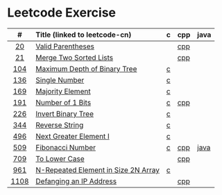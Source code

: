 # Leetcode Exercise





|                           #                            | Title (linked to leetcode-cn)                                | c                                                        | cpp                                              | java                                        |
| :----------------------------------------------------: | :----------------------------------------------------------- | -------------------------------------------------------- | ------------------------------------------------ | ------------------------------------------- |
|          [20](./src/0020-valid-parentheses/)           | [ Valid Parentheses](https://leetcode-cn.com/problems/valid-parentheses) |                                                          | [cpp](./src/0020-valid-parentheses/01.cpp)       |                                             |
|        [21](./src/0021-merge-two-sorted-lists)         | [Merge Two Sorted Lists](https://leetcode-cn.com/problems/merge-two-sorted-lists/) |                                                          | [cpp](./src/0021-merge-two-sorted-lists/01.cpp)  |                                             |
|    [104](./src/0104-maximum-depth-of-binary-tree/)     | [Maximum Depth of Binary Tree](https://leetcode-cn.com/problems/maximum-depth-of-binary-tree/) | [c](./src/0104-maximum-depth-of-binary-tree/01.c)        |                                                  |                                             |
|            [136](./src/0136-single-number/)            | [Single Number](https://leetcode-cn.com/problems/single-number) | [c](./src/0136-single-number/01.c)                       |                                                  |                                             |
|          [169](./src/0169-majority-element/)           | [Majority Element](https://leetcode-cn.com/problems/majority-element/) | [c](./src/0169-majority-element/01.c)                    |                                                  |                                             |
|          [191](./src/0191-number-of-1-bits/)           | [Number of 1 Bits](https://leetcode-cn.com/problems/number-of-1-bits) | [c](./src/0191-number-of-1-bits/02.c)                    | [cpp](./src/0191-number-of-1-bits/01.cpp)        |                                             |
|          [226](./src/0226-invert-binary-tree)          | [Invert Binary Tree](https://leetcode-cn.com/problems/invert-binary-tree/) | [c](./src/0226-invert-binary-tree/01.c)                  |                                                  |                                             |
|           [344](./src/0344-reverse-string/)            | [Reverse String](https://leetcode-cn.com/problems/reverse-string/) | [c](./src/0344-reverse-string/01.c)                      |                                                  |                                             |
|           [496](./src/0496-next-great-numb/)           | [Next Greater Element I](https://leetcode-cn.com/problems/next-greater-element-i) | [c](./src/0496-next-great-numb/02.c)                     |                                                  |                                             |
|          [509](./src/0509-fibonacci-number/)           | [Fibonacci Number](https://leetcode-cn.com/problems/fibonacci-number) | [c](./src/0509-fibonacci-number/01.c)                    | [cpp](./src/0509-fibonacci-number/02.cpp)        | [java](./src/0509-fibonacci-number/03.java) |
|            [709](./src/0709-to-lower-case/)            | [To Lower Case](https://leetcode-cn.com/problems/to-lower-case/) |                                                          | [cpp](./src/0709-to-lower-case/01.cpp)           |                                             |
| [961](./src/0961-n-repeated-element-in-size-2n-array/) | [N-Repeated Element in Size 2N Array](https://leetcode-cn.com/problems/n-repeated-element-in-size-2n-array) | [c](./src/0961-n-repeated-element-in-size-2n-array/01.c) |                                                  |                                             |
|       [1108](./src/1108-defanging-an-ip-address)       | [Defanging an IP Address](https://leetcode-cn.com/problems/defanging-an-ip-address/) |                                                          | [cpp](./src/1108-defanging-an-ip-address/01.cpp) |                                             |

